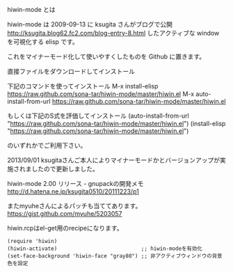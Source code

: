 hiwin-mode とは

hiwin-mode は 2009-09-13 に ksugita さんがブログで公開
http://ksugita.blog62.fc2.com/blog-entry-8.html
したアクティブな window を可視化する elisp です。

これをマイナーモード化して使いやすくしたものを Github に置きます。

直接ファイルをダウンロードしてインストール

下記のコマンドを使ってインストール
M-x install-elisp https://raw.github.com/sona-tar/hiwin-mode/master/hiwin.el
M-x auto-install-from-url https://raw.github.com/sona-tar/hiwin-mode/master/hiwin.el

もしくは下記のS式を評価してインストール
(auto-install-from-url "https://raw.github.com/sona-tar/hiwin-mode/master/hiwin.el")
(install-elisp "https://raw.github.com/sona-tar/hiwin-mode/master/hiwin.el")

のいずれかでご利用下さい。


2013/09/01
ksugitaさんご本人によりマイナーモードかとバージョンアップが実施されましたので更新しました。

hiwin-mode 2.00 リリース - gnupackの開発メモ
http://d.hatena.ne.jp/ksugita0510/20111223/p1

またmyuheさんによるパッチも当ててあります。
https://gist.github.com/myuhe/5203057

hiwin.rcpはel-get用のrecipeになります。

```
(require 'hiwin)
(hiwin-activate)                           ;; hiwin-modeを有効化
(set-face-background 'hiwin-face "gray80") ;; 非アクティブウィンドウの背景色を設定
```

